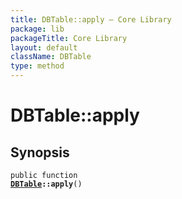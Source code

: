 ```yaml
---
title: DBTable::apply — Core Library
package: lib
packageTitle: Core Library
layout: default
className: DBTable
type: method
---
```


# DBTable::apply

## Synopsis

<code>public function <b><a href="DBTable">DBTable</a>::apply</b>()</code>

